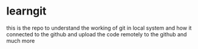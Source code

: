 # learngit
this is the repo to understand the working of git in local system and how it connected to the github and upload the code remotely to the github and much more
